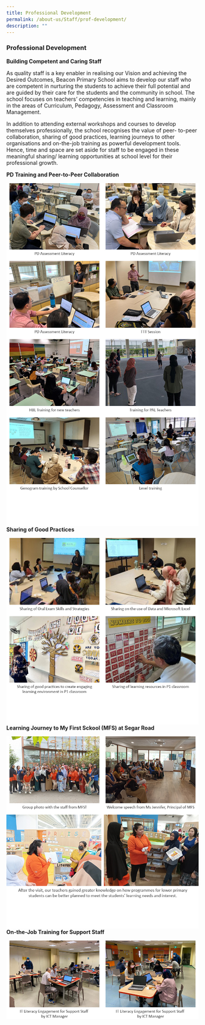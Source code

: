 ```yaml
---
title: Professional Development
permalink: /about-us/Staff/prof-development/
description: ""
---
```

### Professional Development

**Building Competent and Caring Staff**

As quality staff is a key enabler in realising our Vision and achieving the Desired Outcomes, Beacon Primary School aims to develop
our staff who are competent in nurturing the students to achieve their full potential and are guided by their care for the students and
the community in school. The school focuses on teachers’ competencies in teaching and learning, mainly in the areas of Curriculum,
Pedagogy, Assessment and Classroom Management.

In addition to attending external workshops and courses to develop themselves professionally, the school recognises the value of peer-
to-peer collaboration, sharing of good practices, learning journeys to other organisations and on-the-job training as powerful
development tools. Hence, time and space are set aside for staff to be engaged in these meaningful sharing/ learning opportunities at
school level for their professional growth.

**PD Training and Peer-to-Peer Collaboration**

<img src="/images/PD/abt-pd06.jpg" style="width:50%" align="left">
<img src="/images/PD/abt-pd07.jpg" style="width:50%" align="left">
<img src="/images/PD/abt-pd08.jpg" style="width:50%" align="left">
<img src="/images/PD/abt-pd01.jpg" style="width:50%" align="left">
<img src="/images/PD/abt-pd11.jpg" style="width:50%" align="left">
<img src="/images/PD/abt-pd09.jpg" style="width:50%" align="left">
<img src="/images/PD/abt-pd05.jpg" style="width:50%" align="left">
<img src="/images/PD/abt-pd10.jpg" style="width:50%" align="left">
<img src="/images/whitebox.jpg" style="width:100%" align="left">
<br>

**Sharing of Good Practices**

<img src="/images/PD/abt-pd02.jpg" style="width:50%" align="left">
<img src="/images/PD/abt-pd04.jpg" style="width:50%" align="left">
<img src="/images/PD/abt-pd15.jpg" style="width:50%" align="left">
<img src="/images/PD/abt-pd14.jpg" style="width:50%" align="left">
<img src="/images/whitebox.jpg" style="width:100%" align="left">
<br>

**Learning Journey to My First Sckool (MFS) at Segar Road**

<img src="/images/PD/pd-mfs01.jpg" style="width:50%" align="left">
<img src="/images/PD/pd-mfs02.jpg" style="width:50%" align="left">
<img src="/images/PD/pd-mfs07.jpg" style="width:100%" align="left">
<img src="/images/whitebox.jpg" style="width:100%" align="left">
<br>

**On-the-Job Training for Support Staff**

<img src="/images/PD/abt-pd12.jpg" style="width:50%" align="left">
<img src="/images/PD/abt-pd13.jpg" style="width:50%" align="left">